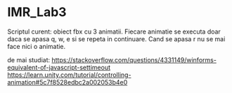 # IMR_Lab3

Scriptul curent: obiect fbx cu 3 animatii.
Fiecare animatie se executa doar daca se apasa q, w, e si se repeta in continuare. Cand se apasa r nu se mai face nici o animatie.

de mai studiat: https://stackoverflow.com/questions/4331149/winforms-equivalent-of-javascript-settimeout
https://learn.unity.com/tutorial/controlling-animation#5c7f8528edbc2a002053b4e0
